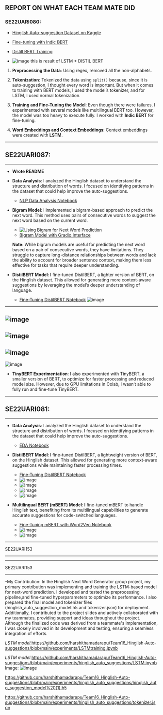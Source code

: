 ## REPORT ON WHAT EACH TEAM MATE DID

### SE22UARI080:

- [Hinglish Auto-suggestion Dataset on Kaggle](https://www.kaggle.com/datasets/bhuvanavijaya/nlp-autosuggestion/code)

- [Fine-tuning with Indic BERT](https://github.com/harshithamadarapu/Team16_Hinglish-Auto-suggestions/blob/main/FineTuneing(indic%20bert%20).ipynb)

- [Distill BERT Training](https://github.com/harshithamadarapu/Team16_Hinglish-Auto-suggestions/blob/main/distill%20bert(train)%20.ipynb)

- ![image](https://github.com/user-attachments/assets/9c786577-3f5d-42de-9759-83ad54021c8c)
this is result of LSTM + DISTIL BERT

1. **Preprocessing the Data**: Using regex, removed all the non-alphabets.

2. **Tokenization**: Tokenized the data using `split()` because, since it is auto-suggestion, I thought every word is important. But when it comes to training with BERT models, I used the model’s tokenizer, and for LSTM, I used normal tokenization.

3. **Training and Fine-Tuning the Model**: Even though there were failures, I experimented with several models like multilingual BERT too. However, the model was too heavy to execute fully. I worked with **Indic BERT** for fine-tuning.

4. **Word Embeddings and Context Embeddings**: Context embeddings were created with **LSTM**.




---


## SE22UARI087:

---
- **Wrote README**

- **Data Analysis**: I analyzed the Hinglish dataset to understand the structure and distribution of words. I focused on identifying patterns in the dataset that could help improve the auto-suggestions.
  - [NLP Data Analysis Notebook](https://github.com/harshithamadarapu/Team16_Hinglish-Auto-suggestions/blob/main/NLP_DataAnalysis.ipynb)

- **Bigram Model**: I implemented a bigram-based approach to predict the next word. This method uses pairs of consecutive words to suggest the next word based on the current word.
  - ![Using Bigram for Next Word Prediction](https://raw.githubusercontent.com/harshithamadarapu/Team16_Hinglish-Auto-suggestions/a7b8da4a2ce4088c0ac00eeeac5a0c97da1cc30d/Using%20bigram%20for%20next%20word%20prediction_gradio.jpeg)
  - [Bigram Model with Gradio Interface](https://github.com/harshithamadarapu/Team16_Hinglish-Auto-suggestions/blob/main/bigram_gradio.ipynb)
  
  **Note**: While bigram models are useful for predicting the next word based on a pair of consecutive words, they have limitations. They struggle to capture long-distance relationships between words and lack the ability to account for broader sentence context, making them less effective for tasks that require deeper understanding.

- **DistilBERT Model**: I fine-tuned DistilBERT, a lighter version of BERT, on the Hinglish dataset. This allowed for generating more context-aware suggestions by leveraging the model’s deeper understanding of language.
    - [Fine-Tuning DistilBERT Notebook](https://github.com/harshithamadarapu/Team16_Hinglish-Auto-suggestions/blob/main/nextwordusingdistilbert.ipynb)
![image](https://github.com/harshithamadarapu/Team16_Hinglish-Auto-suggestions/blob/main/images/IMG-20241210-WA0007.jpg)
---
![image](https://github.com/harshithamadarapu/Team16_Hinglish-Auto-suggestions/blob/main/images/IMG-20241210-WA0010.jpg)
---
![image](https://github.com/harshithamadarapu/Team16_Hinglish-Auto-suggestions/blob/main/images/IMG-20241210-WA0011.jpg)
---
![image](https://github.com/harshithamadarapu/Team16_Hinglish-Auto-suggestions/blob/main/images/IMG-20241210-WA0008.jpg)
---
![image](https://github.com/harshithamadarapu/Team16_Hinglish-Auto-suggestions/blob/main/images/IMG-20241210-WA0009.jpg)
  

- **TinyBERT Experimentation**: I also experimented with TinyBERT, a smaller version of BERT, to optimize for faster processing and reduced model size. However, due to GPU limitations in Colab, I wasn’t able to fully run and fine-tune TinyBERT.


---

## SE22UARI081:

---

- **Data Analysis**: I analyzed the Hinglish dataset to understand the structure and distribution of words. I focused on identifying patterns in the dataset that could help improve the auto-suggestions.
  - [EDA Notebook](https://github.com/harshithamadarapu/Team16_Hinglish-Auto-suggestions/blob/main/experiments/EDA.ipynb)

- **DistilBERT Model**: I fine-tuned DistilBERT, a lightweight version of BERT, on the Hinglish dataset. This allowed for generating more context-aware suggestions while maintaining faster processing times.
  - [Fine-Tuning DistilBERT Notebook](https://github.com/harshithamadarapu/Team16_Hinglish-Auto-suggestions/blob/main/experiments/DistilBERTTraining_Finetuning%26Evaluate.ipynb)
  - ![image](https://github.com/harshithamadarapu/Team16_Hinglish-Auto-suggestions/blob/main/images/Screenshot%202024-12-10%20211057.png)
  - ![image](https://github.com/harshithamadarapu/Team16_Hinglish-Auto-suggestions/blob/main/images/Screenshot%202024-12-10%20211111.png)
  - ![image](https://github.com/harshithamadarapu/Team16_Hinglish-Auto-suggestions/blob/main/images/Screenshot%202024-12-10%20213545.png)
  - ![image](https://github.com/harshithamadarapu/Team16_Hinglish-Auto-suggestions/blob/main/images/Screenshot%202024-12-10%20220031.png)

- **Multilingual BERT (mBERT) Model**: I fine-tuned mBERT to handle Hinglish text, benefiting from its multilingual capabilities to generate accurate suggestions for code-switched languages.
  - [Fine-Tuning mBERT with Word2Vec Notebook](https://github.com/harshithamadarapu/Team16_Hinglish-Auto-suggestions/blob/main/FineTuningMultiLingualBERTwithWORD2VEC.ipynb)
  - ![image](https://github.com/harshithamadarapu/Team16_Hinglish-Auto-suggestions/blob/main/images/Screenshot%202024-12-10%20211158.png)
  - ![image](https://github.com/harshithamadarapu/Team16_Hinglish-Auto-suggestions/blob/main/images/Screenshot%202024-12-10%20211218.png)

-----

SE22UARI153

------
---


SE22UARI153

---

-My Contribution:
In the Hinglish Next Word Generator group project, my primary contribution was implementing and training the LSTM-based model for next-word prediction. I developed and tested the preprocessing pipeline,and fine-tuned hyperparameters to optimize its performance. I also prepared the final model and tokenizer files (hinglish_auto_suggestion_model.h5 and tokenizer.json) for deployment. Additionally, I contributed to the project slides and actively collaborated with my teammates, providing support and ideas throughout the project. Although the finalized code was derived from a teammate's implementation, I was closely involved in its development and testing, ensuring a seamless integration of efforts.

*LSTM model*:https://github.com/harshithamadarapu/Team16_Hinglish-Auto-suggestions/blob/main/experiments/LSTMtraining.ipynb

*LSTM model*:https://github.com/harshithamadarapu/Team16_Hinglish-Auto-suggestions/blob/main/experiments/hinglish_auto_suggestions/LSTM.ipynb
Image: ![image](https://github.com/user-attachments/assets/e254bd15-97fb-407a-b9b0-2a6381890639)


https://github.com/harshithamadarapu/Team16_Hinglish-Auto-suggestions/blob/main/experiments/hinglish_auto_suggestions/hinglish_auto_suggestion_model%20(1).h5

https://github.com/harshithamadarapu/Team16_Hinglish-Auto-suggestions/blob/main/experiments/hinglish_auto_suggestions/tokenizer.json
